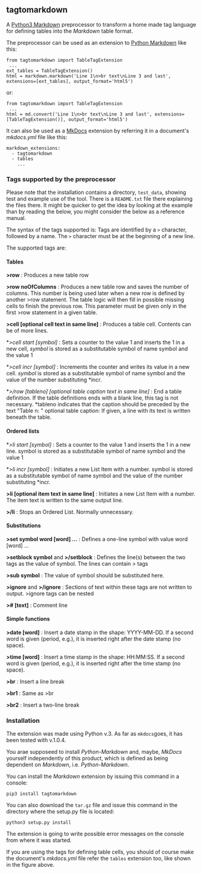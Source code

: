 ## tagtomarkdown

A [Python3 Markdown](https://github.com/Python-Markdown/markdown) preprocessor
to transform a home made tag language for defining tables into the *Markdown*
table format.

The preprocessor can be used as an extension to
[Python Markdown](https://python-markdown.github.io/) like this:

    from tagtomarkdown import TableTagExtension
     ...
    ext_tables = TableTagExtension()
    html = markdown.markdown('Line 1\n>br text\nLine 3 and last', extensions=[ext_tables], output_format='html5')

or:

    from tagtomarkdown import TableTagExtension
     ...
    html = md.convert('Line 1\n>br text\nLine 3 and last', extensions=[TableTagExtension()], output_format='html5')

It can also be used as a [MkDocs](https://www.mkdocs.org/) extension by referring
it in a document's *mkdocs.yml* file like this:

    markdown_extensions:
      - tagtomarkdown
      - tables
        ...

### Tags supported by the preprocessor

Please note that the installation contains a directory, `test_data`, showing
test and example use of the tool. There is a `README.txt` file there explaining
the files there. It might be quicker to get the idea by looking at the example
than by reading the below, you might consider the below as a reference manual.

The syntax of the tags supported is: Tags are identified by a `>` character, followed
by a name. The `>` character must be at the beginning of a new line.

The supported tags are:

#### Tables

**&gt;row**
:   Produces a new table row

**&gt;row noOfColumns**
:   Produces a new table row and saves the number of columns. This number is being
    used later when a new row is defined by another >row statement. The table
    logic will then fill in possible missing cells to finish the previous row. 
    This parameter must be given only in the first >row statement in a given table.

**&gt;cell [optional cell text in same line]**
:   Produces a table cell. Contents can be of more lines.

**&gt;cell *start [symbol]**
:   Sets a counter to the value 1 and inserts the 1 in a new cell,
    *symbol* is stored as a substitutable symbol of name symbol and the value 1

**&gt;cell *incr [symbol]**
:   Increments the counter and writes its value in a new cell.
    *symbol* is stored as a substitutable symbol of name symbol and the value of
    the number substituting *incr.

**&gt;/row [*tableno] [optional table caption text in same line]**
:   End a table definition. If the table definitions ends with a blank line,
    this tag is not necessary.
    *tableno indicates that the caption should be preceded by the text "Table n: "
    optional table caption: If given, a line with its text is written beneath the table. 

#### Ordered lists

**&gt;li *start [symbol]**
:   Sets a counter to the value 1 and inserts the 1 in a new line.
   symbol is stored as a substitutable symbol of name symbol and the value 1

**&gt;li *incr [symbol]**
:   Initiates a new List Item with a number.
    symbol is stored as a substitutable symbol of name symbol and the value of
    the number substituting *incr.

**&gt;li [optional item text in same line]**
:   Initiates a new List Item with a number.
    The item text is written to the same output line.

**&gt;/li**
:   Stops an Ordered List. Normally unnecessary.

#### Substitutions

**&gt;set symbol word [word] ...**
:   Defines a one-line symbol with value word [word] ...

**&gt;setblock symbol** and **&gt;/setblock**
:  Defines the line(s) between the two tags as the value of symbol.
   The lines can contain &gt; tags

**&gt;sub symbol**
:   The value of symbol should be substituted here.

**&gt;ignore** and **&gt;/ignore**
:   Sections of text within these tags are not written to output.
    &gt;ignore tags can be nested

**&gt;# [text]**
:   Comment line

#### Simple functions

**&gt;date [word]**
:   Insert a date stamp in the shape: YYYY-MM-DD.
    If a second word is given (period, e.g.), it is inserted right after the date stamp (no space).

**&gt;time [word]**
:   Insert a time stamp in the shape: HH:MM:SS.
    If a second word is given (period, e.g.), it is inserted right after the time stamp (no space).

**&gt;br**
:   Insert a line break

**&gt;br1**
:   Same as >br

**&gt;br2**
:  Insert a two-line break

### Installation

The extension was made using Python v.3. As far as `mkdocs`goes, it has been
tested with v.1.0.4.

You arae supposeed to install *Python-Markdown* and, maybe, *MkDocs* yourself
independently of this product, which is defined as being dependent on *Markdown*,
i.e. *Python-Markdown*. 

You can install the *Markdown* extension by issuing this command in a console:

    pip3 install tagtomarkdown

You can also download the `tar.gz` file and issue this command in the directory where
the setup.py file is located:

    python3 setup.py install

The extension is going to write possible error messages on the console from where
it was started.

If you are using the tags for defining table cells, you should of course make the
document's *mkdocs.yml* file refer the `tables` extension too, like shown in the
figure above.